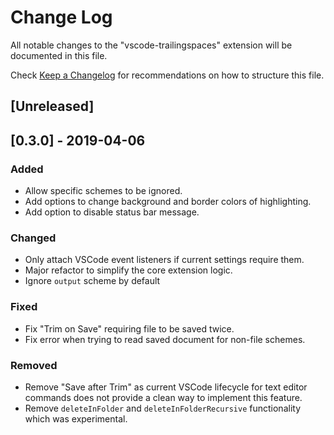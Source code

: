 # Change Log
All notable changes to the "vscode-trailingspaces" extension will be documented in this file.

Check [Keep a Changelog](http://keepachangelog.com/) for recommendations on how to structure this file.

## [Unreleased]

## [0.3.0] - 2019-04-06
### Added
- Allow specific schemes to be ignored.
- Add options to change background and border colors of highlighting.
- Add option to disable status bar message.

### Changed
- Only attach VSCode event listeners if current settings require them.
- Major refactor to simplify the core extension logic.
- Ignore `output` scheme by default

### Fixed
- Fix "Trim on Save" requiring file to be saved twice.
- Fix error when trying to read saved document for non-file schemes.

### Removed
- Remove "Save after Trim" as current VSCode lifecycle for text editor commands does not provide a clean way to implement this feature.
- Remove `deleteInFolder` and `deleteInFolderRecursive` functionality which was experimental.
